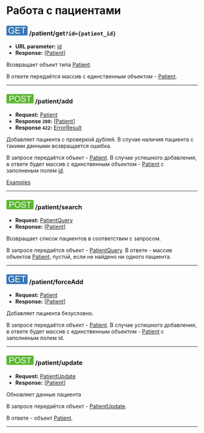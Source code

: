 Работа с пациентами
=======================

<a name="get"/>

### ![GET](../../img/get.png) /patient/get`?id={patient_id}`
* **URL parameter:** [id](../../types.md#Patient)
* **Response:** [[Patient](../../types.md#Patient)]

Возвращает объект типа [Patient](../../types.md#Patient).

В ответе передаётся массив с единственным объектом - [Patient](../../types.md#Patient).

---

<a name="add"/>

### ![POST](../../img/post.png) /patient/add
* **Request:** [Patient](../../types.md#Patient)
* **Response ```200```:** [[Patient](../../types.md#Patient)]
* **Response ```422```:** [ErrorResult](../../types.md#errorresult)

Добавляет пациента с проверкой дублей. В случае наличия пациента с такими данными возвращается ошибка.

В запросе передаётся объект - [Patient](../../types.md#Patient). 
В случае успешного добавления, в ответе будет массив с единственным объектом - [Patient](../../types.md#Patient) с заполненым полем [id](../../types.md#Patient).

[Examples](add/examples/add.md)

---

<a name="search"/>

### ![POST](../../img/post.png) /patient/search
* **Request:** [PatientQuery](../../types.md#PatientQuery)
* **Response:** [[Patient](../../types.md#Patient)]

Возвращает список пациентов в соответствии с запросом.

В запросе передаётся объект - [PatientQuery](../../types.md#PatientQuery). 
В ответе - массив объектов [Patient](../../types.md#Patient), пустой, если не найдено ни одного пациента.

---

<a name="forceAdd"/>

### ![GET](../../img/get.png) /patient/forceAdd
* **Request:** [Patient](../../types.md#Patient)
* **Response:** [[Patient](../../types.md#Patient)]

Добавляет пациента безусловно.

В запросе передаётся объект - [Patient](../../types.md#Patient). 
В случае успешного добавления, в ответе будет массив с единственным объектом - [Patient](../../types.md#Patient) с заполненым полем id.

---

<a name="update"/>

### ![POST](../../img/post.png) /patient/update
* **Request:** [PatientUpdate](../../types.md#patientupdate)
* **Response:** [[Patient](../../types.md#Patient)]

Обновляет данные пациента

В запросе передаётся объект - [PatientUpdate](../../types.md#patientupdate). 

В ответе - объект [Patient](../../types.md#Patient).

---
